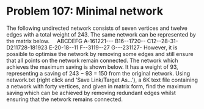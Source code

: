 # Problem 107: Minimal network
The following undirected network consists of seven vertices and twelve
edges with a total weight of 243. The same network can be represented by
the matrix below.     ABCDEFG A-161221--- B16--1720-- C12--28-31-
D211728-181923 E-20-18--11 F--3119--27 G---231127- However, it is
possible to optimise the network by removing some edges and still ensure
that all points on the network remain connected. The network which
achieves the maximum saving is shown below. It has a weight of 93,
representing a saving of 243 − 93 = 150 from the original network. Using
network.txt (right click and 'Save Link/Target As...'), a 6K text file
containing a network with forty vertices, and given in matrix form, find
the maximum saving which can be achieved by removing redundant edges
whilst ensuring that the network remains connected.
